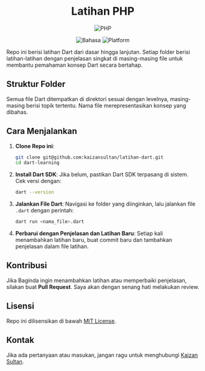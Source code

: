 <div align="center">

# Latihan PHP

![PHP](https://img.shields.io/badge/php-%23777BB4.svg?style=for-the-badge&logo=php&logoColor=white)

![Bahasa](https://img.shields.io/badge/Bahasa-Indonesia-blue)
![Platform](https://img.shields.io/badge/Platform-Built_in_Server-%23777BB4)

</div>

Repo ini berisi latihan Dart dari dasar hingga lanjutan. Setiap folder berisi latihan-latihan dengan penjelasan singkat di masing-masing file untuk membantu pemahaman konsep Dart secara bertahap.

## Struktur Folder

Semua file Dart ditempatkan di direktori sesuai dengan levelnya, masing-masing berisi topik tertentu. Nama file merepresentasikan konsep yang dibahas.

## Cara Menjalankan

1. **Clone Repo ini**:

    ```bash
    git clone git@github.com:kaizansultan/latihan-dart.git
    cd dart-learning
    ```

2. **Install Dart SDK**:
   Jika belum, pastikan Dart SDK terpasang di sistem. Cek versi dengan:

    ```bash
    dart --version
    ```

3. **Jalankan File Dart**:
   Navigasi ke folder yang diinginkan, lalu jalankan file `.dart` dengan perintah:

    ```bash
    dart run <nama_file>.dart
    ```

4. **Perbarui dengan Penjelasan dan Latihan Baru**:
   Setiap kali menambahkan latihan baru, buat commit baru dan tambahkan penjelasan dalam file latihan.

## Kontribusi

Jika Baginda ingin menambahkan latihan atau memperbaiki penjelasan, silakan buat **Pull Request**. Saya akan dengan senang hati melakukan review.

## Lisensi

Repo ini dilisensikan di bawah [MIT License](LICENSE).

## Kontak

Jika ada pertanyaan atau masukan, jangan ragu untuk menghubungi [Kaizan Sultan](mailto:kaizansultan@proton.me).
